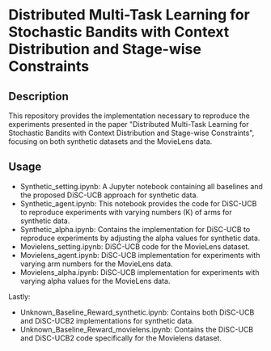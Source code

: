 # Distributed Multi-Task Learning for Stochastic Bandits with Context Distribution and Stage-wise Constraints

## Description

This repository provides the implementation necessary to reproduce the experiments presented in the paper "Distributed Multi-Task Learning for Stochastic Bandits with Context Distribution and Stage-wise Constraints", focusing on both synthetic datasets and the MovieLens data.

## Usage

- Synthetic_setting.ipynb: A Jupyter notebook containing all baselines and the proposed DiSC-UCB approach for synthetic data. 
- Synthetic_agent.ipynb: This notebook provides the code for DiSC-UCB to reproduce experiments with varying numbers (K) of arms for synthetic data. 
- Synthetic_alpha.ipynb: Contains the implementation for DiSC-UCB to reproduce experiments by adjusting the alpha values for synthetic data. 
- Movielens_setting.ipynb: DiSC-UCB code for the MovieLens dataset. 
- Movielens_agent.ipynb: DiSC-UCB implementation for experiments with varying arm numbers for the MovieLens data. 
- Movielens_alpha.ipynb: DiSC-UCB implementation for experiments with varying alpha values for the MovieLens data. 

Lastly:
- Unknown_Baseline_Reward_synthetic.ipynb:  Contains both DiSC-UCB and DiSC-UCB2 implementations for synthetic data.
- Unknown_Baseline_Reward_movielens.ipynb: Contains the DiSC-UCB and DiSC-UCB2 code specifically for the Movielens dataset. 
